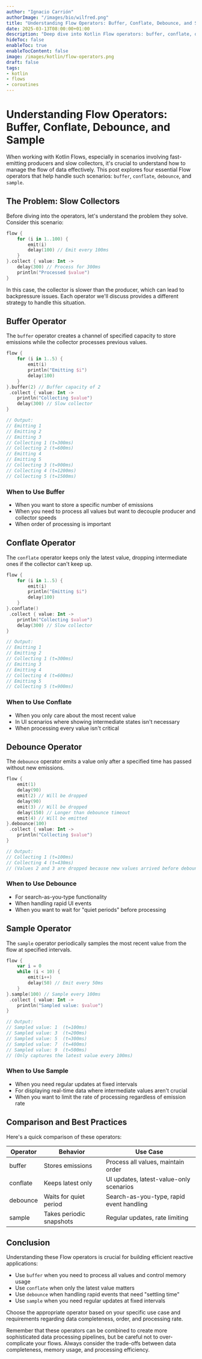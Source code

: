 ```yaml
---
author: "Ignacio Carrión"
authorImage: "/images/bio/wilfred.png"
title: "Understanding Flow Operators: Buffer, Conflate, Debounce, and Sample"
date: 2025-03-13T08:00:00+01:00
description: "Deep dive into Kotlin Flow operators: buffer, conflate, debounce, and sample. Learn when and how to use each operator with practical examples."
hideToc: false
enableToc: true
enableTocContent: false
image: /images/kotlin/flow-operators.png
draft: false
tags:
- kotlin
- flows
- coroutines
---
```


# Understanding Flow Operators: Buffer, Conflate, Debounce, and Sample

When working with Kotlin Flows, especially in scenarios involving fast-emitting producers and slow collectors, it's crucial to understand how to manage the flow of data effectively. This post explores four essential Flow operators that help handle such scenarios: `buffer`, `conflate`, `debounce`, and `sample`.

## The Problem: Slow Collectors

Before diving into the operators, let's understand the problem they solve. Consider this scenario:

```kotlin
flow {
    for (i in 1..100) {
        emit(i)
        delay(100) // Emit every 100ms
    }
}.collect { value: Int ->
    delay(300) // Process for 300ms
    println("Processed $value")
}
```

In this case, the collector is slower than the producer, which can lead to backpressure issues. Each operator we'll discuss provides a different strategy to handle this situation.

## Buffer Operator

The `buffer` operator creates a channel of specified capacity to store emissions while the collector processes previous values.

```kotlin
flow {
    for (i in 1..5) {
        emit(i)
        println("Emitting $i")
        delay(100)
    }
}.buffer(2) // Buffer capacity of 2
 .collect { value: Int ->
    println("Collecting $value")
    delay(300) // Slow collector
}

// Output:
// Emitting 1
// Emitting 2
// Emitting 3
// Collecting 1 (t=300ms)
// Collecting 2 (t=600ms)
// Emitting 4
// Emitting 5
// Collecting 3 (t=900ms)
// Collecting 4 (t=1200ms)
// Collecting 5 (t=1500ms)
```

### When to Use Buffer
- When you want to store a specific number of emissions
- When you need to process all values but want to decouple producer and collector speeds
- When order of processing is important

## Conflate Operator

The `conflate` operator keeps only the latest value, dropping intermediate ones if the collector can't keep up.

```kotlin
flow {
    for (i in 1..5) {
        emit(i)
        println("Emitting $i")
        delay(100)
    }
}.conflate()
 .collect { value: Int ->
    println("Collecting $value")
    delay(300) // Slow collector
}

// Output:
// Emitting 1
// Emitting 2
// Collecting 1 (t=300ms)
// Emitting 3
// Emitting 4
// Collecting 4 (t=600ms)
// Emitting 5
// Collecting 5 (t=900ms)
```

### When to Use Conflate
- When you only care about the most recent value
- In UI scenarios where showing intermediate states isn't necessary
- When processing every value isn't critical

## Debounce Operator

The `debounce` operator emits a value only after a specified time has passed without new emissions.

```kotlin
flow {
    emit(1)
    delay(90)
    emit(2) // Will be dropped
    delay(90)
    emit(3) // Will be dropped
    delay(150) // Longer than debounce timeout
    emit(4) // Will be emitted
}.debounce(100)
 .collect { value: Int ->
    println("Collecting $value")
}

// Output:
// Collecting 1 (t=100ms)
// Collecting 4 (t=430ms)
// (Values 2 and 3 are dropped because new values arrived before debounce timeout)
```

### When to Use Debounce
- For search-as-you-type functionality
- When handling rapid UI events
- When you want to wait for "quiet periods" before processing

## Sample Operator

The `sample` operator periodically samples the most recent value from the flow at specified intervals.

```kotlin
flow {
    var i = 0
    while (i < 10) {
        emit(i++)
        delay(50) // Emit every 50ms
    }
}.sample(100) // Sample every 100ms
 .collect { value: Int ->
    println("Sampled value: $value")
}

// Output:
// Sampled value: 1  (t=100ms)
// Sampled value: 3  (t=200ms)
// Sampled value: 5  (t=300ms)
// Sampled value: 7  (t=400ms)
// Sampled value: 9  (t=500ms)
// (Only captures the latest value every 100ms)
```

### When to Use Sample
- When you need regular updates at fixed intervals
- For displaying real-time data where intermediate values aren't crucial
- When you want to limit the rate of processing regardless of emission rate

## Comparison and Best Practices

Here's a quick comparison of these operators:

| Operator  | Behavior | Use Case |
|-----------|----------|-----------|
| buffer    | Stores emissions | Process all values, maintain order |
| conflate  | Keeps latest only | UI updates, latest-value-only scenarios |
| debounce  | Waits for quiet period | Search-as-you-type, rapid event handling |
| sample    | Takes periodic snapshots | Regular updates, rate limiting |

## Conclusion

Understanding these Flow operators is crucial for building efficient reactive applications:
- Use `buffer` when you need to process all values and control memory usage
- Use `conflate` when only the latest value matters
- Use `debounce` when handling rapid events that need "settling time"
- Use `sample` when you need regular updates at fixed intervals

Choose the appropriate operator based on your specific use case and requirements regarding data completeness, order, and processing rate.

Remember that these operators can be combined to create more sophisticated data processing pipelines, but be careful not to over-complicate your flows. Always consider the trade-offs between data completeness, memory usage, and processing efficiency.